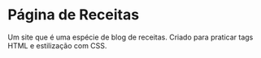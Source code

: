 # Página de Receitas
 Um site que é uma espécie de blog de receitas. Criado para praticar tags HTML e estilização com CSS.
